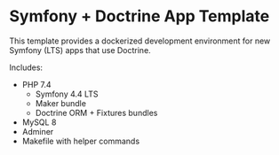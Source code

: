 # Symfony + Doctrine App Template

This template provides a dockerized development environment 
for new Symfony (LTS) apps that use Doctrine.

Includes:

- PHP 7.4
  - Symfony 4.4 LTS
  - Maker bundle
  - Doctrine ORM + Fixtures bundles
- MySQL 8
- Adminer
- Makefile with helper commands
